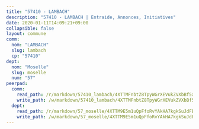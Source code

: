 ```yaml
---
title: "57410 - LAMBACH"
description: "57410 - LAMBACH | Entraide, Annonces, Initiatives"
date: 2020-01-11T14:09:21+09:00
collapsible: false
layout: commune
comm:
  nom: "LAMBACH"
  slug: lambach
  cp: "57410"
dept:
  nom: "Moselle"
  slug: moselle
  num: "57"
peerpad:
  comm:
    read_path: /r/markdown/57410_lambach/4XTTMFnbtZ8TpyWGrXEVukZVXbBf5x6Snid3FmJxSAA2KkiYj
    write_path: /w/markdown/57410_lambach/4XTTMFnbtZ8TpyWGrXEVukZVXbBf5x6Snid3FmJxSAA2KkiYj-K3TgUgAokZB7AGqWsGeMEdRMqsiBHWwpUBBw9mGQmkFpNQY2FRW6MbENHtGNTwVH7eqBgUQ1NH6jbHj3W9pMjV25pZHuMP7KU4G18zpioXTvymmW5bB5LTHusmK4BBE7FN8L4NgT
  dept:
    read_path: /r/markdown/57_moselle/4XTTM9E5m1uQpFfoRvYAkHA7kgkSuJdFBSCmoLnZ6YvxmqAKj
    write_path: /w/markdown/57_moselle/4XTTM9E5m1uQpFfoRvYAkHA7kgkSuJdFBSCmoLnZ6YvxmqAKj-K3TgTxpsRhjGfb3pJqDaX4rYTLkyLoK3BLA4awBfhTSCoyNhResrhhmfsEF8aKnccedt5XoBzWeRYfKxQxNKv71ETcpGharLRE7rdgTKY3uSaW3Du2dz8v23YEY268mfYmweTFnR
---
```


